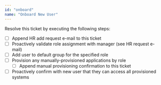 ```yaml
---
id: "onboard"
name: "Onboard New User"
---
```


Resolve this ticket by executing the following steps:

- [ ] Append HR add request e-mail to this ticket
- [ ] Proactively validate role assignment with manager (see HR request e-mail)
- [ ] Add user to default group for the specified role
- [ ] Provision any manually-provisioned applications by role
    - [ ] Append manual provisioning confirmation to this ticket
- [ ] Proactively confirm with new user that they can access all provisioned systems